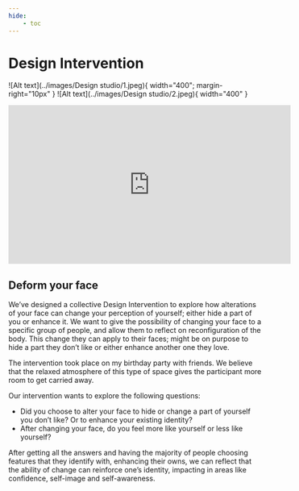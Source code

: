 ```yaml
---
hide:
    - toc
---
```


# Design Intervention

![Alt text](../images/Design studio/1.jpeg){ width="400";  margin-right="10px" } ![Alt text](../images/Design studio/2.jpeg){ width="400" }

<iframe width="560" height="315" src="https://www.youtube.com/embed/uHRQfQBA0QU?si=vBiY5EiPf_XeZeok" title="YouTube video player" frameborder="0" allow="accelerometer; autoplay; clipboard-write; encrypted-media; gyroscope; picture-in-picture; web-share" allowfullscreen></iframe>

## Deform your face

We’ve designed a collective Design Intervention to explore how alterations of your face can change your perception of yourself; either hide a part of you or enhance it. We want to give the possibility of changing your face to a specific group of people, and allow them to reflect on reconfiguration of the body. This change they can apply to their faces; might be on purpose to hide a part they don’t like or either enhance another one they love.

The intervention took place on my birthday party with friends. We believe that the relaxed atmosphere of this type of space gives the participant more room to get carried away.

Our intervention wants to explore the following questions:

- Did you choose to alter your face to hide or change a part of yourself you don’t like? Or to enhance your existing identity?
- After changing your face, do you feel more like yourself or less like yourself?

After getting all the answers and having the majority of people choosing features that they identify with, enhancing their owns, we can reflect that the ability of change can reinforce one’s identity, impacting in areas like confidence, self-image and self-awareness.



